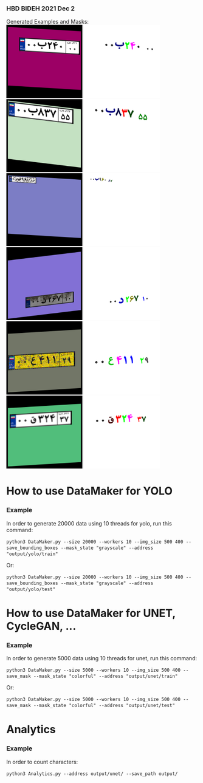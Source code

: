 <h3>
HBD BIDEH
2021 Dec 2
</h3>


Generated Examples and Masks:<br/>
<img src="generated_examples/01.png" width="200">
<img src="generated_examples/01m.png" width="200">
<img src="generated_examples/02.png" width="200">
<img src="generated_examples/02m.png" width="200"><br/>
<img src="generated_examples/03.png" width="200">
<img src="generated_examples/03m.png" width="200">
<img src="generated_examples/04.png" width="200">
<img src="generated_examples/04m.png" width="200"><br/>
<img src="generated_examples/05.png" width="200">
<img src="generated_examples/05m.png" width="200">
<img src="generated_examples/06.png" width="200">
<img src="generated_examples/06m.png" width="200"><br/>

<h1>How to use DataMaker for YOLO</h1>
<h3>Example</h3>

In order to generate 20000 data using 10 threads for yolo, run this command:

```
python3 DataMaker.py --size 20000 --workers 10 --img_size 500 400 --save_bounding_boxes --mask_state "grayscale" --address "output/yolo/train"

```
Or:

```
python3 DataMaker.py --size 20000 --workers 10 --img_size 500 400 --save_bounding_boxes --mask_state "grayscale" --address "output/yolo/test"

```


<h1>How to use DataMaker for UNET, CycleGAN, ...</h1>
<h3>Example</h3>

In order to generate 5000 data using 10 threads for unet, run this command:

```
python3 DataMaker.py --size 5000 --workers 10 --img_size 500 400 --save_mask --mask_state "colorful" --address "output/unet/train"
```

Or:

```
python3 DataMaker.py --size 5000 --workers 10 --img_size 500 400 --save_mask --mask_state "colorful" --address "output/unet/test"
```


<h1>Analytics</h1>
<h3>Example</h3>

In order to count characters:

```
python3 Analytics.py --address output/unet/ --save_path output/
```